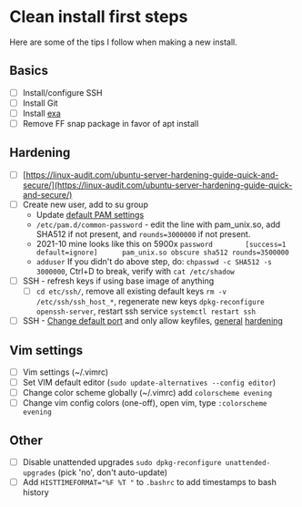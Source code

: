 # Clean install first steps
Here are some of the tips I follow when making a new install.

## Basics
- [ ]  Install/configure SSH
- [ ]  Install Git
- [ ]  Install [exa](https://the.exa.website/install/linux)
- [ ]  Remove FF snap package in favor of apt install

## Hardening
- [ ]  [https://linux-audit.com/ubuntu-server-hardening-guide-quick-and-secure/](https://linux-audit.com/ubuntu-server-hardening-guide-quick-and-secure/)
- [ ]  Create new user, add to su group
    - Update [default PAM settings](https://askubuntu.com/questions/894404/how-to-increase-the-number-of-hashing-rounds-for-etc-shadow)
    - `/etc/pam.d/common-password` - edit the line with pam_unix.so, add SHA512 if not present, and `rounds=3000000` if not present.
    - 2021-10 mine looks like this on 5900x `password        [success=1 default=ignore]      pam_unix.so obscure sha512 rounds=3500000`
    - `adduser` If you didn't do above step, do: `chpasswd -c SHA512 -s 3000000`, Ctrl+D to break, verify with `cat /etc/shadow`
- [ ]  SSH - refresh keys if using base image of anything
    - [ ]  `cd etc/ssh/`, remove all existing default keys `rm -v /etc/ssh/ssh_host_*`, regenerate new keys `dpkg-reconfigure openssh-server`, restart ssh service `systemctl restart ssh`
- [ ]  SSH - [Change default port](https://www.scalahosting.com/kb/changing-default-ssh-port-in-openssh/) and only allow keyfiles, [general](https://www.redhat.com/sysadmin/eight-ways-secure-ssh) [hardening](https://www.digitalocean.com/community/tutorials/how-to-harden-openssh-on-ubuntu-20-04)
    
## Vim settings
- [ ]  Vim settings (~/.vimrc)
- [ ]  Set VIM default editor (`sudo update-alternatives --config editor`)
- [ ]  Change color scheme globally (~/.vimrc) add `colorscheme evening`
- [ ]  Change vim config colors (one-off), open vim, type `:colorscheme evening`

## Other
- [ ] Disable unattended upgrades `sudo dpkg-reconfigure unattended-upgrades` (pick 'no', don't auto-update)
- [ ] Add `HISTTIMEFORMAT="%F %T "` to `.bashrc` to add timestamps to bash history
